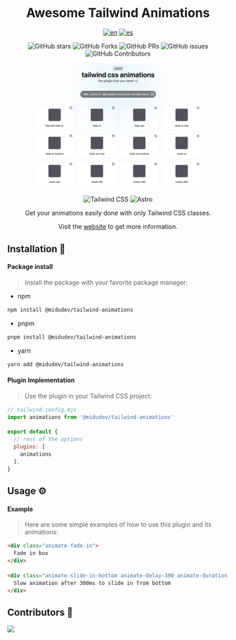 <div align="center">

# Awesome Tailwind Animations

[![en](https://img.shields.io/badge/lang-en-red.svg)](./README.md)
[![es](https://img.shields.io/badge/lang-es-yellow.svg)](./README.es.md)

![GitHub stars](https://img.shields.io/github/stars/midudev/tailwind-animations)
![GitHub Forks](https://img.shields.io/github/forks/midudev/tailwind-animations)
![GitHub PRs](https://img.shields.io/github/issues-pr/midudev/tailwind-animations)
![GitHub issues](https://img.shields.io/github/issues/midudev/tailwind-animations)
![GitHub Contributors](https://img.shields.io/github/contributors/midudev/tailwind-animations)

![web](./lib/imgs/web.jpg)

![Tailwind
CSS](https://img.shields.io/badge/Tailwind%20CSS-3.4.1-blue?style=for-the-badge&logo=tailwind-css)
![Astro](https://img.shields.io/badge/Astro-4.3.3-orange?style=for-the-badge&logo=astro)

Get your animations easily done with only Tailwind CSS classes.

Visit the [website](https://tailwindcss-animations.vercel.app/) to get more information.
</div>
  
## Installation :book:

#### Package install

> Install the package with your favorite package manager:

- npm
```bash
npm install @midudev/tailwind-animations
```
- pnpm
```bash
pnpm install @midudev/tailwind-animations
```
- yarn
```bash
yarn add @midudev/tailwind-animations
```

#### Plugin Implementation
> Use the plugin in your Tailwind CSS project:

```js
// tailwind.config.mjs
import animations from '@midudev/tailwind-animations'

export default {
  // rest of the options
  plugins: [
    animations
  ],
}
```

## Usage :gear:

#### Example

> Here are some simple examples of how to use this plugin and its animations:

```html
<div class="animate-fade-in">
  Fade in box
</div>

<div class="animate-slide-in-bottom animate-delay-300 animate-duration-slow">
  Slow animation after 300ms to slide in from bottom
</div>
```

## Contributors 👑
  
<a href="https://github.com/midudev/tailwind-animations/graphs/contributors">
  <img src="https://contrib.rocks/image?repo=midudev/tailwind-animations" />
</a>
